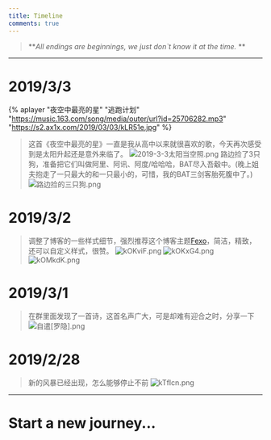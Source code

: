 ```yaml
---
title: Timeline
comments: true
---
```

> ***All endings are beginnings, we just don`t know it at the time.* **
---
# 2019/3/3
{% aplayer "夜空中最亮的星" "逃跑计划" "https://music.163.com/song/media/outer/url?id=25706282.mp3" "https://s2.ax1x.com/2019/03/03/kLR51e.jpg"  %}

> 这首《夜空中最亮的星》一直是我从高中以来就很喜欢的歌，今天再次感受到是太阳升起还是意外来临了。
> ![2019-3-3太阳当空照.png](https://i.loli.net/2019/03/03/5c7b9da362907.png)
> 路边捡了3只狗，准备把它们叫做阿里、阿讯、阿度/哈哈哈，BAT尽入吾觳中。(晚上姐夫抱走了一只最大的和一只最小的，可惜，我的BAT三剑客胎死腹中了。)
> ![路边捡的三只狗.png](https://i.loli.net/2019/03/03/5c7b9dba0957f.png)

# 2019/3/2
> 调整了博客的一些样式细节，强烈推荐这个博客主题[Fexo](https://github.com/forsigner/fexo)，简洁，精致，还可以自定义样式，很赞。
> ![kOKviF.png](https://s2.ax1x.com/2019/03/04/kOKviF.png)
> ![kOKxG4.png](https://s2.ax1x.com/2019/03/04/kOKxG4.png)
> ![kOMkdK.png](https://s2.ax1x.com/2019/03/04/kOMkdK.png)

# 2019/3/1
> 在群里面发现了一首诗，这首名声广大，可是却难有迎合之时，分享一下
> ![自遣[罗隐].png](https://i.loli.net/2019/03/01/5c7904c855523.png)

# 2019/2/28
> 新的风暴已经出现，怎么能够停止不前
> ![kTfIcn.png](https://s2.ax1x.com/2019/02/27/kTfIcn.png)
---
# Start a new journey...
